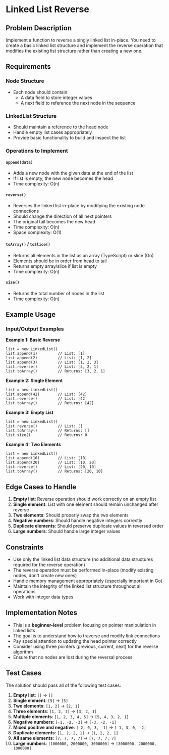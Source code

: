 # Linked List Reverse

## Problem Description

Implement a function to reverse a singly linked list in-place. 
You need to create a basic linked list structure and implement the reverse operation 
that modifies the existing list structure rather than creating a new one.

## Requirements

### Node Structure
- Each node should contain:
  - A data field to store integer values
  - A next field to reference the next node in the sequence

### LinkedList Structure
- Should maintain a reference to the head node
- Handle empty list cases appropriately
- Provide basic functionality to build and inspect the list

### Operations to Implement

#### `append(data)`
- Adds a new node with the given data at the end of the list
- If list is empty, the new node becomes the head
- Time complexity: O(n)

#### `reverse()`
- Reverses the linked list in-place by modifying the existing node connections
- Should change the direction of all next pointers
- The original tail becomes the new head
- Time complexity: O(n)
- Space complexity: O(1)

#### `toArray()` / `toSlice()`
- Returns all elements in the list as an array (TypeScript) or slice (Go)
- Elements should be in order from head to tail
- Returns empty array/slice if list is empty
- Time complexity: O(n)

#### `size()`
- Returns the total number of nodes in the list
- Time complexity: O(n)

## Example Usage

### Input/Output Examples

**Example 1: Basic Reverse**
```
list = new LinkedList()
list.append(1)         // List: [1]
list.append(2)         // List: [1, 2]
list.append(3)         // List: [1, 2, 3]
list.reverse()         // List: [3, 2, 1]
list.toArray()         // Returns: [3, 2, 1]
```

**Example 2: Single Element**
```
list = new LinkedList()
list.append(42)        // List: [42]
list.reverse()         // List: [42]
list.toArray()         // Returns: [42]
```

**Example 3: Empty List**
```
list = new LinkedList()
list.reverse()         // List: []
list.toArray()         // Returns: []
list.size()            // Returns: 0
```

**Example 4: Two Elements**
```
list = new LinkedList()
list.append(10)        // List: [10]
list.append(20)        // List: [10, 20]
list.reverse()         // List: [20, 10]
list.toArray()         // Returns: [20, 10]
```

## Edge Cases to Handle

1. **Empty list**: Reverse operation should work correctly on an empty list
2. **Single element**: List with one element should remain unchanged after reverse
3. **Two elements**: Should properly swap the two elements
4. **Negative numbers**: Should handle negative integers correctly
5. **Duplicate elements**: Should preserve duplicate values in reversed order
6. **Large numbers**: Should handle large integer values

## Constraints

- Use only the linked list data structure (no additional data structures required for the reverse operation)
- The reverse operation must be performed in-place (modify existing nodes, don't create new ones)
- Handle memory management appropriately (especially important in Go)
- Maintain the integrity of the linked list structure throughout all operations
- Work with integer data types

## Implementation Notes

- This is a **beginner-level** problem focusing on pointer manipulation in linked lists
- The goal is to understand how to traverse and modify link connections
- Pay special attention to updating the head pointer correctly
- Consider using three pointers (previous, current, next) for the reverse algorithm
- Ensure that no nodes are lost during the reversal process

## Test Cases

The solution should pass all of the following test cases:

1. **Empty list**: `[]` → `[]`
2. **Single element**: `[5]` → `[5]`
3. **Two elements**: `[1, 2]` → `[2, 1]`
4. **Three elements**: `[1, 2, 3]` → `[3, 2, 1]`
5. **Multiple elements**: `[1, 2, 3, 4, 5]` → `[5, 4, 3, 2, 1]`
6. **Negative numbers**: `[-1, -2, -3]` → `[-3, -2, -1]`
7. **Mixed positive and negative**: `[-2, 0, 3, -1]` → `[-1, 3, 0, -2]`
8. **Duplicate elements**: `[1, 2, 2, 1]` → `[1, 2, 2, 1]`
9. **All same elements**: `[7, 7, 7, 7]` → `[7, 7, 7, 7]`
10. **Large numbers**: `[1000000, 2000000, 3000000]` → `[3000000, 2000000, 1000000]`
